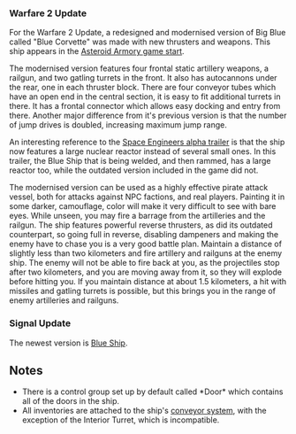 ### Warfare 2 Update

For the Warfare 2 Update, a redesigned and modernised version of Big Blue called "Blue Corvette" was made with new thrusters and weapons. This ship appears in the [Asteroid Armory game start](https://spaceengineers.wiki.gg/wiki/Sandbox_Game "Sandbox Game").

The modernised version features four frontal static artillery weapons, a railgun, and two gatling turrets in the front. It also has autocannons under the rear, one in each thruster block. There are four conveyor tubes which have an open end in the central section, it is easy to fit additional turrets in there. It has a frontal connector which allows easy docking and entry from there. Another major difference from it's previous version is that the number of jump drives is doubled, increasing maximum jump range.

An interesting reference to the [Space Engineers alpha trailer](https://www.youtube.com/watch?v=WgxLikZX8HQ) is that the ship now features a large nuclear reactor instead of several small ones. In this trailer, the Blue Ship that is being welded, and then rammed, has a large reactor too, while the outdated version included in the game did not.

The modernised version can be used as a highly effective pirate attack vessel, both for attacks against NPC factions, and real players. Painting it in some darker, camouflage, color will make it very difficult to see with bare eyes. While unseen, you may fire a barrage from the artilleries and the railgun. The ship features powerful reverse thrusters, as did its outdated counterpart, so going full in reverse, disabling dampeners and making the enemy have to chase you is a very good battle plan. Maintain a distance of slightly less than two kilometers and fire artillery and railguns at the enemy ship. The enemy will not be able to fire back at you, as the projectiles stop after two kilometers, and you are moving away from it, so they will explode before hitting you. If you maintain distance at about 1.5 kilometers, a hit with missiles and gatling turrets is possible, but this brings you in the range of enemy artilleries and railguns.

### Signal Update

The newest version is [Blue Ship](https://spaceengineers.wiki.gg/wiki/Blue_Ship "Blue Ship").

## Notes

*   There is a control group set up by default called \*Door\* which contains all of the doors in the ship.
*   All inventories are attached to the ship's [conveyor system](https://spaceengineers.wiki.gg/wiki/Conveyor_system "Conveyor system"), with the exception of the Interior Turret, which is incompatible.